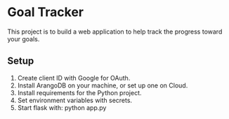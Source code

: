 # Goal Tracker

This project is to build a web application to help track the progress toward your goals.

## Setup

1. Create client ID with Google for OAuth.
2. Install ArangoDB on your machine, or set up one on Cloud.
3. Install requirements for the Python project.
4. Set environment variables with secrets.
5. Start flask with: python app.py